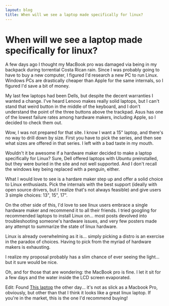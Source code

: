 ```yaml
---
layout: blog
title: When will we see a laptop made specifically for linux?
---
```


# When will we see a laptop made specifically for linux?

A few days ago I thought my MacBook pro was damaged via being in my backpack
during torrential Costa Rican rain. Since I was probably going to have to buy
a new computer, I figured I'd research a new PC to run Linux. Windows PCs are
drastically cheaper than Apple for the same internals, so I figured I'd save
a bit of money.

My last few laptops had been Dells, but despite the decent warranties I wanted
a change. I've heard Lenovo makes really solid laptops, but I can't stand that
weird button in the middle of the keyboard, and I don't understand the point of
the three buttons above the trackpad. Asus has one of the lowest failure rates
among hardware makers, including Apple, so I decided to check them out.

Wow, I was not prepared for that site. I know I want a 15" laptop, and there's
no way to drill down by size. First you have to pick the series, and then see
what sizes are offered in that series. I left with a bad taste in my mouth.

Wouldn't it be awesome if a hardware maker decided to make a laptop
specifically for Linux? Sure, Dell offered laptops with Ubuntu preinstalled,
but they were buried in the site and not well supported. And I don't recall the
windows key being replaced with a penguin, either.

What I would love to see is a hardare maker step up and offer a solid choice to
Linux enthusiasts. Pick the internals with the best support (ideally with open
source drivers, but I realize that's not always feasible) and give users
3 simple choices: 13", 15", 17".

On the other side of this, I'd love to see linux users embrace a single
hardware maker and recommend it to all their friends. I tried googling for
recommended laptops to install Linux on... most posts devolved into
troubleshooting someone's hardware issues, and very few posters made any
attempt to summarize the state of linux hardware. 

Linux is already overwhelming as it is... simply picking a distro is an
exercise in the paradox of choices. Having to pick from the myriad of hardware
makers is exhausting.

I realize my proposal probably has a slim chance of ever seeing the light...
but it sure would be nice.

Oh, and for those that are wondering: the MacBook pro is fine. I let it sit for
a few days and the water inside the LCD screen evaporated.

Edit: Found [This laptop](http://zareason.com/shop/UltraLap-430.html) the other
day... it's not as slick as a Macbook Pro, obviously, but other than that
I think it looks like a great linux laptop. If you're in the market, this is
the one I'd recommend buying!
